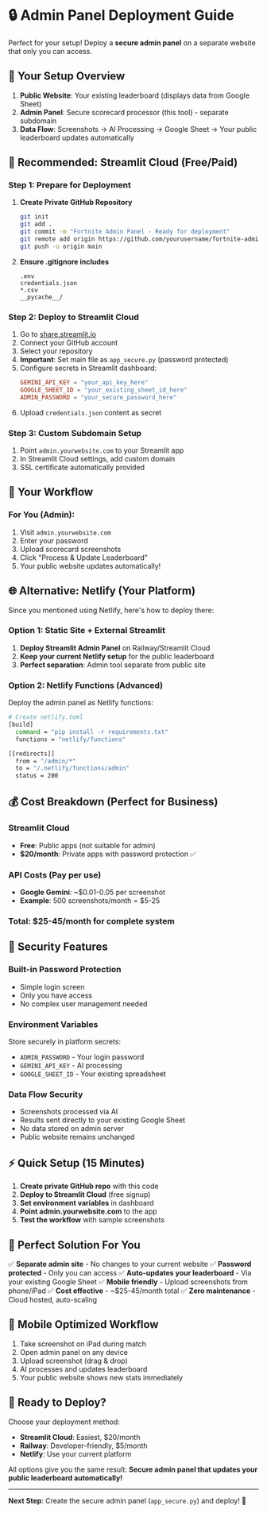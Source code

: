 # 🔒 Admin Panel Deployment Guide

Perfect for your setup! Deploy a **secure admin panel** on a separate website that only you can access.

## 🎯 Your Setup Overview

1. **Public Website**: Your existing leaderboard (displays data from Google Sheet)
2. **Admin Panel**: Secure scorecard processor (this tool) - separate subdomain  
3. **Data Flow**: Screenshots → AI Processing → Google Sheet → Your public leaderboard updates automatically

## 🚀 Recommended: Streamlit Cloud (Free/Paid)

### Step 1: Prepare for Deployment
1. **Create Private GitHub Repository**
   ```bash
   git init
   git add .
   git commit -m "Fortnite Admin Panel - Ready for deployment"
   git remote add origin https://github.com/yourusername/fortnite-admin.git
   git push -u origin main
   ```

2. **Ensure .gitignore includes**
   ```
   .env
   credentials.json
   *.csv
   __pycache__/
   ```

### Step 2: Deploy to Streamlit Cloud
1. Go to [share.streamlit.io](https://share.streamlit.io)
2. Connect your GitHub account
3. Select your repository
4. **Important**: Set main file as `app_secure.py` (password protected)
5. Configure secrets in Streamlit dashboard:
   ```toml
   GEMINI_API_KEY = "your_api_key_here"
   GOOGLE_SHEET_ID = "your_existing_sheet_id_here"
   ADMIN_PASSWORD = "your_secure_password_here"
   ```
6. Upload `credentials.json` content as secret

### Step 3: Custom Subdomain Setup
1. Point `admin.yourwebsite.com` to your Streamlit app
2. In Streamlit Cloud settings, add custom domain
3. SSL certificate automatically provided

## 🔗 Your Workflow

### For You (Admin):
1. Visit `admin.yourwebsite.com`
2. Enter your password
3. Upload scorecard screenshots
4. Click "Process & Update Leaderboard"
5. Your public website updates automatically!

## 🌐 Alternative: Netlify (Your Platform)

Since you mentioned using Netlify, here's how to deploy there:

### Option 1: Static Site + External Streamlit
1. **Deploy Streamlit Admin Panel** on Railway/Streamlit Cloud
2. **Keep your current Netlify setup** for the public leaderboard
3. **Perfect separation**: Admin tool separate from public site

### Option 2: Netlify Functions (Advanced)
Deploy the admin panel as Netlify functions:
```bash
# Create netlify.toml
[build]
  command = "pip install -r requirements.txt"
  functions = "netlify/functions"

[[redirects]]
  from = "/admin/*"
  to = "/.netlify/functions/admin"
  status = 200
```

## 💰 Cost Breakdown (Perfect for Business)

### Streamlit Cloud
- **Free**: Public apps (not suitable for admin)
- **$20/month**: Private apps with password protection ✅

### API Costs (Pay per use)
- **Google Gemini**: ~$0.01-0.05 per screenshot
- **Example**: 500 screenshots/month = $5-25

### Total: $25-45/month for complete system

## 🔐 Security Features

### Built-in Password Protection
- Simple login screen
- Only you have access
- No complex user management needed

### Environment Variables
Store securely in platform secrets:
- `ADMIN_PASSWORD` - Your login password
- `GEMINI_API_KEY` - AI processing
- `GOOGLE_SHEET_ID` - Your existing spreadsheet

### Data Flow Security
- Screenshots processed via AI
- Results sent directly to your existing Google Sheet
- No data stored on admin server
- Public website remains unchanged

## ⚡ Quick Setup (15 Minutes)

1. **Create private GitHub repo** with this code
2. **Deploy to Streamlit Cloud** (free signup)
3. **Set environment variables** in dashboard
4. **Point admin.yourwebsite.com** to the app
5. **Test the workflow** with sample screenshots

## 🎯 Perfect Solution For You

✅ **Separate admin site** - No changes to your current website
✅ **Password protected** - Only you can access
✅ **Auto-updates your leaderboard** - Via your existing Google Sheet
✅ **Mobile friendly** - Upload screenshots from phone/iPad
✅ **Cost effective** - ~$25-45/month total
✅ **Zero maintenance** - Cloud hosted, auto-scaling

## 📱 Mobile Optimized Workflow

1. Take screenshot on iPad during match
2. Open admin panel on any device
3. Upload screenshot (drag & drop)
4. AI processes and updates leaderboard
5. Your public website shows new stats immediately

## 🚦 Ready to Deploy?

Choose your deployment method:
- **Streamlit Cloud**: Easiest, $20/month
- **Railway**: Developer-friendly, $5/month  
- **Netlify**: Use your current platform

All options give you the same result: **Secure admin panel that updates your public leaderboard automatically!**

---

**Next Step**: Create the secure admin panel (`app_secure.py`) and deploy! 🚀
